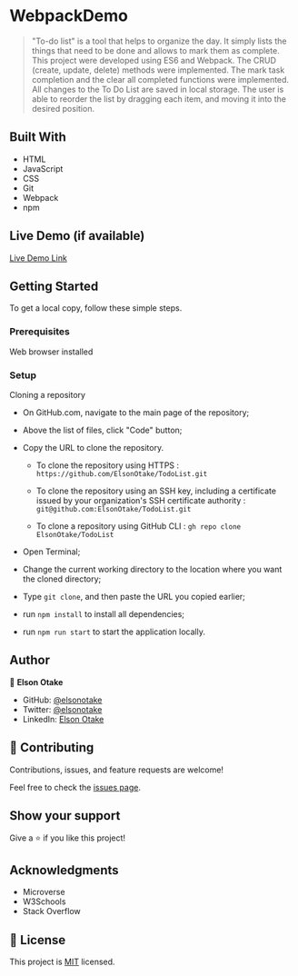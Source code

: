 # WebpackDemo

>"To-do list" is a tool that helps to organize the day. It simply lists the things that need to be done and allows to mark them as complete. 
This project were developed using ES6 and Webpack.
The CRUD (create, update, delete) methods were implemented.
The mark task completion and the clear all completed functions were implemented.
All changes to the To Do List are saved in local storage.
The user is able to reorder the list by dragging each item, and moving it into the desired position.


## Built With

- HTML
- JavaScript
- CSS
- Git
- Webpack
- npm


## Live Demo (if available)

[Live Demo Link](https://elsonotake.github.io/TodoList/dist/)


## Getting Started

To get a local copy, follow these simple steps.

### Prerequisites

Web browser installed

### Setup

Cloning a repository

- On GitHub.com, navigate to the main page of the repository;

- Above the list of files, click "Code" button;

- Copy the URL to clone the repository. 

  - To clone the repository using HTTPS : `https://github.com/ElsonOtake/TodoList.git`

  - To clone the repository using an SSH key, including a certificate issued by your organization's SSH certificate authority : `git@github.com:ElsonOtake/TodoList.git`

  - To clone a repository using GitHub CLI : `gh repo clone ElsonOtake/TodoList`

- Open Terminal;

- Change the current working directory to the location where you want the cloned directory;

- Type `git clone`, and then paste the URL you copied earlier;

- run `npm install` to install all dependencies;

- run `npm run start` to start the application locally.


## Author

👤 **Elson Otake**

- GitHub: [@elsonotake](https://github.com/elsonotake)
- Twitter: [@elsonotake](https://twitter.com/elsonotake)
- LinkedIn: [Elson Otake](https://linkedin.com/in/elson-otake-0b5b9138)


## 🤝 Contributing

Contributions, issues, and feature requests are welcome!

Feel free to check the [issues page](../../issues/).


## Show your support

Give a ⭐️ if you like this project!


## Acknowledgments

- Microverse
- W3Schools
- Stack Overflow


## 📝 License

This project is [MIT](./MIT.md) licensed.
